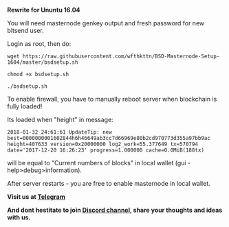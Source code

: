 **Rewrite for Ununtu 16.04**

You will need masternode genkey output and fresh password for new bitsend user.

Login as root, then do:

`wget https://raw.githubusercontent.com/wfthkttn/BSD-Masternode-Setup-1604/master/bsdsetup.sh`

`chmod +x bsdsetup.sh`

`./bsdsetup.sh`



To enable firewall, you have to manually reboot server when blockchain is fully loaded!

Its loaded when "height" in message:


```2018-01-32 24:61:61 UpdateTip: new best=0000000001602844h6h46649ab3cc7d66969e80b2cd970773d355a97bb9ac height=407633 version=0x20000000 log2_work=55.377649 tx=570794 date='2017-12-20 16:26:23' progress=1.000000 cache=0.0MiB(188tx)```


will be equal to "Current numbers of blocks" in local wallet (gui - help>debug>information).

After server restarts - you are free to enable masternode in local wallet.


**Visit us at [Telegram](https://t.me/BSD_Bitsend)**

**And dont hestitate to join [Discord channel](https://discord.gg/DNfazhS), share your thoughts and ideas with us.**
